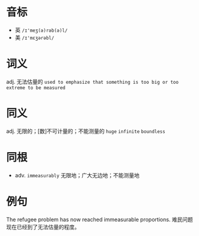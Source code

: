 # 音标

- 英 `/ɪ'meʒ(ə)rəb(ə)l/`
- 美 `/ɪ'mɛʒərəbl/`

# 词义

adj. 无法估量的
`used to emphasize that something is too big or too extreme to be measured`

# 同义

adj. 无限的；[数]不可计量的；不能测量的
`huge` `infinite` `boundless`

# 同根

- adv. `immeasurably` 无限地；广大无边地；不能测量地

# 例句

The refugee problem has now reached immeasurable proportions.
难民问题现在已经到了无法估量的程度。


